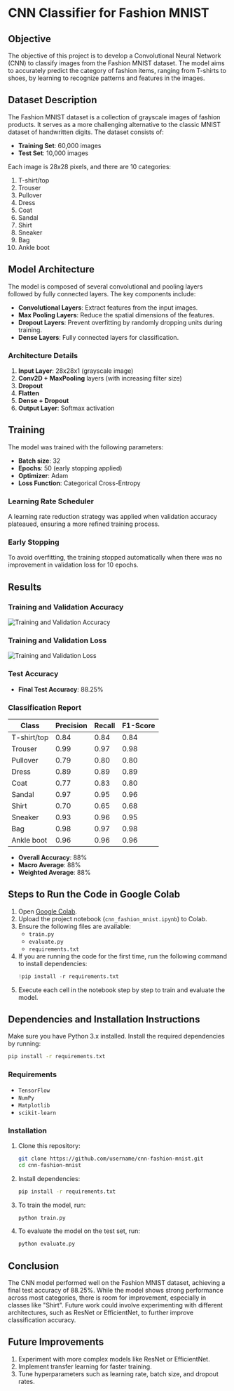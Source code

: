 
# CNN Classifier for Fashion MNIST

## Objective

The objective of this project is to develop a Convolutional Neural Network (CNN) to classify images from the Fashion MNIST dataset. The model aims to accurately predict the category of fashion items, ranging from T-shirts to shoes, by learning to recognize patterns and features in the images.

## Dataset Description

The Fashion MNIST dataset is a collection of grayscale images of fashion products. It serves as a more challenging alternative to the classic MNIST dataset of handwritten digits. The dataset consists of:
- **Training Set**: 60,000 images
- **Test Set**: 10,000 images

Each image is 28x28 pixels, and there are 10 categories:
1. T-shirt/top
2. Trouser
3. Pullover
4. Dress
5. Coat
6. Sandal
7. Shirt
8. Sneaker
9. Bag
10. Ankle boot

## Model Architecture

The model is composed of several convolutional and pooling layers followed by fully connected layers. The key components include:
- **Convolutional Layers**: Extract features from the input images.
- **Max Pooling Layers**: Reduce the spatial dimensions of the features.
- **Dropout Layers**: Prevent overfitting by randomly dropping units during training.
- **Dense Layers**: Fully connected layers for classification.

### Architecture Details
1. **Input Layer**: 28x28x1 (grayscale image)
2. **Conv2D + MaxPooling** layers (with increasing filter size)
3. **Dropout**
4. **Flatten**
5. **Dense + Dropout**
6. **Output Layer**: Softmax activation

## Training

The model was trained with the following parameters:
- **Batch size**: 32
- **Epochs**: 50 (early stopping applied)
- **Optimizer**: Adam
- **Loss Function**: Categorical Cross-Entropy

### Learning Rate Scheduler
A learning rate reduction strategy was applied when validation accuracy plateaued, ensuring a more refined training process.

### Early Stopping
To avoid overfitting, the training stopped automatically when there was no improvement in validation loss for 10 epochs.

## Results

### Training and Validation Accuracy

![Training and Validation Accuracy](./path/to/accuracy_plot.png)

### Training and Validation Loss

![Training and Validation Loss](./path/to/loss_plot.png)

### Test Accuracy
- **Final Test Accuracy**: 88.25%

### Classification Report

| Class         | Precision | Recall | F1-Score |
|---------------|-----------|--------|----------|
| T-shirt/top   | 0.84      | 0.84   | 0.84     |
| Trouser       | 0.99      | 0.97   | 0.98     |
| Pullover      | 0.79      | 0.80   | 0.80     |
| Dress         | 0.89      | 0.89   | 0.89     |
| Coat          | 0.77      | 0.83   | 0.80     |
| Sandal        | 0.97      | 0.95   | 0.96     |
| Shirt         | 0.70      | 0.65   | 0.68     |
| Sneaker       | 0.93      | 0.96   | 0.95     |
| Bag           | 0.98      | 0.97   | 0.98     |
| Ankle boot    | 0.96      | 0.96   | 0.96     |

- **Overall Accuracy**: 88%
- **Macro Average**: 88%
- **Weighted Average**: 88%

## Steps to Run the Code in Google Colab

1. Open [Google Colab](https://colab.research.google.com/).
2. Upload the project notebook (`cnn_fashion_mnist.ipynb`) to Colab.
3. Ensure the following files are available:
   - `train.py`
   - `evaluate.py`
   - `requirements.txt`
4. If you are running the code for the first time, run the following command to install dependencies:
    ```python
    !pip install -r requirements.txt
    ```
5. Execute each cell in the notebook step by step to train and evaluate the model.

## Dependencies and Installation Instructions

Make sure you have Python 3.x installed. Install the required dependencies by running:

```bash
pip install -r requirements.txt
```

### Requirements
- `TensorFlow`
- `NumPy`
- `Matplotlib`
- `scikit-learn`

### Installation

1. Clone this repository:
    ```bash
    git clone https://github.com/username/cnn-fashion-mnist.git
    cd cnn-fashion-mnist
    ```
2. Install dependencies:
    ```bash
    pip install -r requirements.txt
    ```

3. To train the model, run:
    ```bash
    python train.py
    ```

4. To evaluate the model on the test set, run:
    ```bash
    python evaluate.py
    ```

## Conclusion

The CNN model performed well on the Fashion MNIST dataset, achieving a final test accuracy of 88.25%. While the model shows strong performance across most categories, there is room for improvement, especially in classes like "Shirt". Future work could involve experimenting with different architectures, such as ResNet or EfficientNet, to further improve classification accuracy.

## Future Improvements

1. Experiment with more complex models like ResNet or EfficientNet.
2. Implement transfer learning for faster training.
3. Tune hyperparameters such as learning rate, batch size, and dropout rates.
